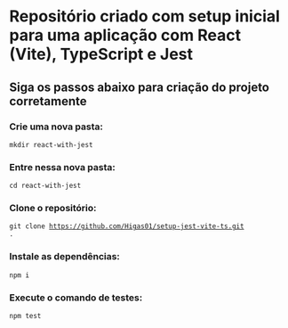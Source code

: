 # Repositório criado com setup inicial para uma aplicação com React (Vite), TypeScript e Jest

## Siga os passos abaixo para criação do projeto corretamente

### Crie uma nova pasta:

<code>mkdir react-with-jest</code>

### Entre nessa nova pasta:
<code>cd react-with-jest</code>

### Clone o repositório:
<code>git clone https://github.com/Higas01/setup-jest-vite-ts.git .</code>

 ### Instale as dependências:
 <code>npm i</code>

 ### Execute o comando de testes:
 <code>npm test</code>